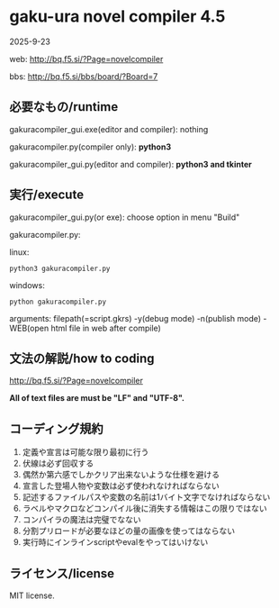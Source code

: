 # gaku-ura novel compiler 4.5
2025-9-23

web: http://bq.f5.si/?Page=novelcompiler

bbs: http://bq.f5.si/bbs/board/?Board=7


## 必要なもの/runtime
gakuracompiler_gui.exe(editor and compiler): nothing

gakuracompiler.py(compiler only): **python3**

gakuracompiler_gui.py(editor and compiler): **python3 and tkinter**


## 実行/execute
gakuracompiler_gui.py(or exe): choose option in menu "Build"

gakuracompiler.py:

linux:
```
python3 gakuracompiler.py
```

windows:
```
python gakuracompiler.py
```

arguments: filepath(=script.gkrs) -y(debug mode) -n(publish mode) -WEB(open html file in web after compile)



## 文法の解説/how to coding
http://bq.f5.si/?Page=novelcompiler

**All of text files are must be "LF" and "UTF-8".**

## コーディング規約
1. 定義や宣言は可能な限り最初に行う
2. 伏線は必ず回収する
3. 偶然か第六感でしかクリア出来ないような仕様を避ける
4. 宣言した登場人物や変数は必ず使われなければならない
5. 記述するファイルパスや変数の名前は1バイト文字でなければならない
6. ラベルやマクロなどコンパイル後に消失する情報はこの限りではない
7. コンパイラの魔法は完璧でなない
8. 分割プリロードが必要なほどの量の画像を使ってはならない
9. 実行時にインラインscriptやevalをやってはいけない


## ライセンス/license
MIT license.


